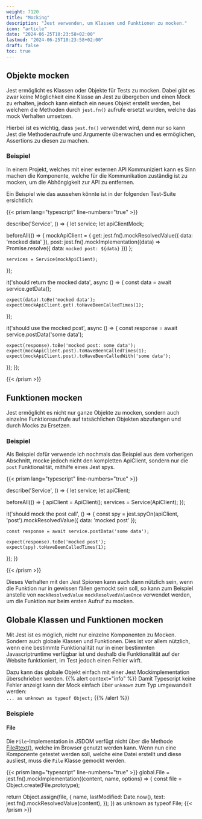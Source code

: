 ```yaml
---
weight: 7120
title: "Mocking"
description: "Jest verwenden, um Klassen und Funktionen zu mocken."
icon: "article"
date: "2024-06-25T10:23:58+02:00"
lastmod: "2024-06-25T10:23:58+02:00"
draft: false
toc: true
---
```


## Objekte mocken

Jest ermöglicht es Klassen oder Objekte für Tests zu mocken. Dabei gibt es zwar
keine Möglichkeit eine Klasse an Jest zu übergeben und einen Mock zu erhalten,
jedoch kann einfach ein neues Objekt erstellt werden, bei welchem die Methoden
durch `jest.fn()` aufrufe ersetzt wurden, welche das mock Verhalten umsetzen.

Hierbei ist es wichtig, dass `jest.fn()` verwendet wird, denn nur so kann Jest
die Methodenaufrufe und Argumente überwachen und es ermöglichen, Assertions
zu diesen zu machen.

### Beispiel

In einem Projekt, welches mit einer externen API Kommuniziert kann es Sinn
machen die Komponente, welche für die Kommunikation zuständig ist zu mocken, um
die Abhöngigkeit zur API zu entfernen.

Ein Beispiel wie das aussehen könnte ist in der folgenden Test-Suite
ersichtlich:

{{< prism lang="typescript" line-numbers="true" >}}

describe('Service', () => {
  let service;
  let apiClientMock;

  beforeAll(() => {
    mockApiClient = {
      get: jest.fn().mockResolvedValue({ data: 'mocked data' }),
      post: jest.fn().mockImplementation((data) => Promise.resolve({ data: `mocked post: ${data}` }))
    };

    services = Service(mockApiClient);
  });

  it('should return the mocked data', async () => {
    const data = await service.getData();

    expect(data).toBe('mocked data');
    expect(mockApiClient.get).toHaveBeenCalledTimes(1);
  });

  it('should use the mocked post', async () => {
    const response = await service.postData('some data');

    expect(response).toBe('mocked post: some data');
    expect(mockApiClient.post).toHaveBeenCalledTimes(1);
    expect(mockApiClient.post).toHaveBeenCalledWith('some data');
  });
});

{{< /prism >}}

## Funktionen mocken

Jest ermöglicht es nicht nur ganze Objekte zu mocken, sondern auch einzelne
Funktionsaufrufe auf tatsächlichen Objekten abzufangen und durch Mocks zu
Ersetzen.

### Beispiel

Als Beispiel dafür verwende ich nochmals das Beispiel aus dem vorherigen
Abschnitt, mocke jedoch nicht den kompletten ApiClient, sondern nur die `post`
Funktionalität, mithilfe eines Jest spys.

{{< prism lang="typescript" line-numbers="true" >}}

describe('Service', () => {
  let service;
  let apiClient;


  beforeAll(() => {
    apiClient = ApiClient();
    services = Service(ApiClient);
  });

  it('should mock the post call', () => {
    const spy = jest.spyOn(apiClient, 'post').mockResolvedValue({ data: 'mocked post' });

    const response = await service.postData('some data');

    expect(response).toBe('mocked post');
    expect(spy).toHaveBeenCalledTimes(1);
  });
})

{{< /prism >}}

Dieses Verhalten mit den Jest Spionen kann auch dann nützlich sein, wenn die
Funktion nur in gewissen fällen gemockt sein soll, so kann zum Beispiel anstelle
von `mockResolvedValue` `mockResolvedValueOnce` verwendet werden, um die
Funktion nur beim ersten Aufruf zu mocken.

## Globale Klassen und Funktionen mocken

Mit Jest ist es möglich, nicht nur einzelne Komponenten zu Mocken. Sondern auch globale Klassen und Funktionen.
Dies ist vor allem nützlich, wenn eine bestimmte Funktionalität nur in einer bestimmten Javascriptruntime verfügbar ist
und deshalb die Funktionalität auf der Website funktioniert, im Test jedoch einen Fehler wirft.

Dazu kann das globale Objekt einfach mit einer Jest Mockimplementation überschrieben werden.
{{% alert context="info" %}}
Damit Typescript keine Fehler anzeigt kann der Mock einfach über `unknown` zum Typ umgewandelt werden:  
`... as unknown as typeof Object;`
{{% /alert %}}

### Beispiele

#### File

Die `File`-Implementation in JSDOM verfügt nicht über die Methode [File#text()](https://w3c.github.io/FileAPI/#text-method-algo), welche im Browser genutzt werden kann.
Wenn nun eine Komponente getestet werden soll, welche eine Datei erstellt und diese ausliest, muss die `File` Klasse gemockt werden.

{{< prism lang="typescript" line-numbers="true" >}}
global.File = jest.fn().mockImplementation((content, name, options) => {
  const file = Object.create(File.prototype);

  return Object.assign(file, {
    name,
    lastModified: Date.now(),
    text: jest.fn().mockResolvedValue(content),
  });
}) as unknown as typeof File;
{{< /prism >}}
